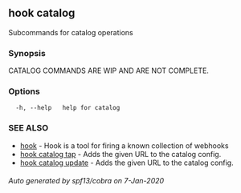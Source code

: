 ## hook catalog

Subcommands for catalog operations

### Synopsis

CATALOG COMMANDS ARE WIP AND ARE NOT COMPLETE.

### Options

```
  -h, --help   help for catalog
```

### SEE ALSO

* [hook](hook.md)	 - Hook is a tool for firing a known collection of webhooks
* [hook catalog tap](hook_catalog_tap.md)	 - Adds the given URL to the catalog config.
* [hook catalog update](hook_catalog_update.md)	 - Adds the given URL to the catalog config.

###### Auto generated by spf13/cobra on 7-Jan-2020

